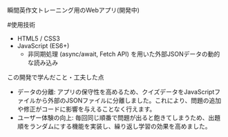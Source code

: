 瞬間英作文トレーニング用のWebアプリ(開発中)

#使用技術
-   HTML5 / CSS3
-   JavaScript (ES6+)
    -   非同期処理 (async/await, Fetch API) を用いた外部JSONデータの動的な読み込み

この開発で学んだこと・工夫した点
-   データの分離: アプリの保守性を高めるため、クイズデータをJavaScriptファイルから外部のJSONファイルに分離しました。これにより、問題の追加や修正がコードに影響を与えることなく行えます。
-   ユーザー体験の向上: 毎回同じ順番で問題が出ると飽きてしまうため、出題順をランダムにする機能を実装し、繰り返し学習の効果を高めました。
